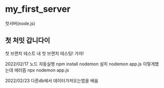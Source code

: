 # my_first_server
첫서버(node.js)


## 첫 처밋 갑니다이


첫 브랜치 테스트
내 첫 브랜치 테스팅! 가자!

2022/02/17 노드 자동실행
npm install nodemon 설치
nodemon app.js 이렇게했는데 에러뜸
npx nodemon app.js

2022/02/23
다른db에서 데이터가져오는법을 배움


